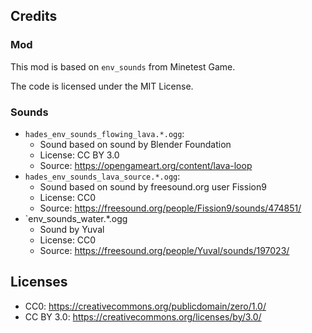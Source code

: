 ## Credits
### Mod
This mod is based on `env_sounds` from Minetest Game.

The code is licensed under the MIT License.

### Sounds

* `hades_env_sounds_flowing_lava.*.ogg`:
    * Sound based on sound by Blender Foundation
    * License: CC BY 3.0
    * Source: https://opengameart.org/content/lava-loop
* `hades_env_sounds_lava_source.*.ogg`:
    * Sound based on sound by freesound.org user Fission9
    * License: CC0
    * Source: https://freesound.org/people/Fission9/sounds/474851/
* `env_sounds_water.*.ogg
    * Sound by Yuval
    * License: CC0
    * Source: https://freesound.org/people/Yuval/sounds/197023/

## Licenses
* CC0: https://creativecommons.org/publicdomain/zero/1.0/
* CC BY 3.0: https://creativecommons.org/licenses/by/3.0/
